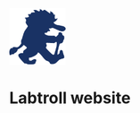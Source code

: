 <img title="labtroll Logo" alt="labtroll Logo" src="resources/troll_blue_640_640.png" width="20%"/>

# Labtroll website


